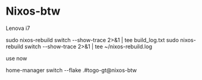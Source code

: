 # Nixos-btw
Lenova i7

sudo nixos-rebuild switch --show-trace 2>&1 | tee build_log.txt
sudo nixos-rebuild switch --show-trace 2>&1 | tee ~/nixos-rebuild.log

use now 

home-manager switch --flake .#togo-gt@nixos-btw


